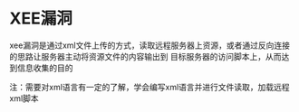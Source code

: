 # XEE漏洞

xee漏洞是通过xml文件上传的方式，读取远程服务器上资源，或者通过反向连接的思路让服务器主动将资源文件的内容输出到
目标服务器的访问脚本上，从而达到信息收集的目的

注：需要对xml语言有一定的了解，学会编写xml语言并进行文件读取，加载远程xml脚本
